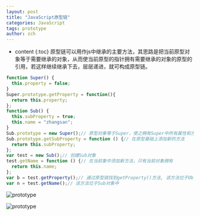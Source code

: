 ```yaml
---
layout: post
title: "JavaScript原型链"
categories: JavaScript
tags: prototype
author: zch
---
```


* content
{:toc}
原型链可以用作js中继承的主要方法，其思路是把当前原型对象等于需要继承的对象，从而使当前原型的指针拥有需要继承的对象的原型的引用，若这样继续继承下去，层层递进，就可构成原型链。











```javascript
function Super() {
  this.property = false;
}
Super.prototype.getProperty = function(){
  return this.property;
};
function Sub() {
  this.subProperty = true;
  this.name = "zhangsan";
}
Sub.prototype = new Super();// 原型对象等于Super，使之拥有Super中所有属性和方法(包括Super的prototpe)
Sub.prototype.getSubProperty = function () {// 在原型基础上添加新的方法
  return this.subProperty;
};
var test = new Sub();// 创建Sub对象
test.getName = function () {// 在当前象中添加新方法，只有当前对象拥有
  return this.name;
};
var b = test.getProperty();// 通过原型链找到getProperty()方法, 该方法位于Object对象中
var n = test.getName();// 该方法位于Sub对象中
```



![prototype](https://raw.githubusercontent.com/zchdjb/zchdjb.github.io/master/images/prototype.png)

![prototype](https://raw.githubusercontent.com/zchdjb/zchdjb.github.io/master/images/prototype2.png)